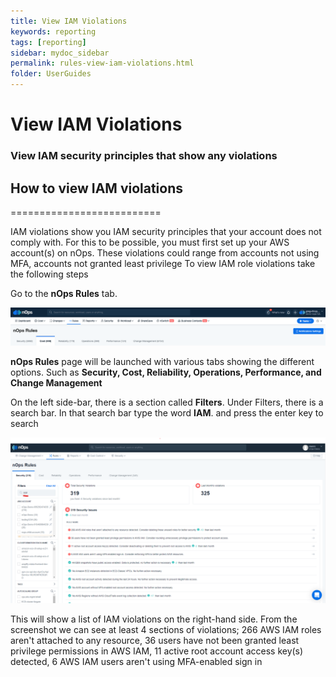 ```yaml
---
title: View IAM Violations
keywords: reporting
tags: [reporting]
sidebar: mydoc_sidebar
permalink: rules-view-iam-violations.html
folder: UserGuides
---
```


# View IAM Violations


### View IAM security principles that show any violations ###


## How to view IAM violations ##
==========================

IAM violations show you IAM security principles that your account does not comply with. For this to be possible, you must first set up your AWS account(s) on nOps. These violations could range from accounts not using MFA, accounts not granted least privilege To view IAM role violations take the following steps

Go to the **nOps Rules** tab.

![](/tmpimg/nops-rules.png)

**nOps Rules** page will be launched with various tabs showing the different options. Such as **Security, Cost, Reliability, Operations, Performance, and Change Management**

On the left side-bar, there is a section called **Filters**. Under Filters, there is a search bar. In that search bar type the word **IAM**. and press the enter key to search

![](/tmpimg/rules4.png)

This will show a list of IAM violations on the right-hand side. From the screenshot we can see at least 4 sections of violations; 266 AWS IAM roles aren't attached to any resource, 36 users have not been granted least privilege permissions in AWS IAM, 11 active root account access key(s) detected, 6 AWS IAM users aren't using MFA-enabled sign in